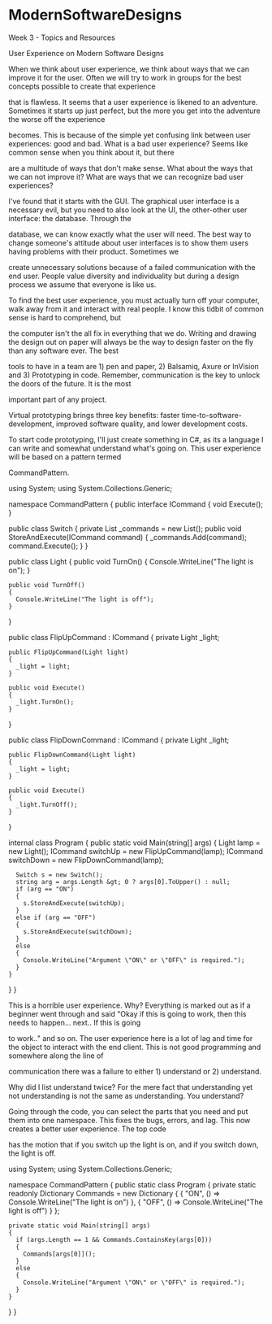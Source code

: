 # ModernSoftwareDesigns
Week 3 - Topics and Resources


User Experience on Modern Software Designs

When we think about user experience, we think about ways that we can improve it for the user. Often we will try to work in groups for the best concepts possible to create that experience 

that is flawless. It seems that a user experience is likened to an adventure. Sometimes it starts up just perfect, but the more you get into the adventure the worse off the experience 

becomes. This is because of the simple yet confusing link between user experiences: good and bad. What is a bad user experience? Seems like common sense when you think about it, but there 

are a multitude of ways that don't make sense. What about the ways that we can not improve it? What are ways that we can recognize bad user experiences?

I've found that it starts with the GUI. The graphical user interface is a necessary evil, but you need to also look at the UI, the other-other user interface: the database. Through the 

database, we can know exactly what the user will need. The best way to change someone's attitude about user interfaces is to show them users having problems with their product. Sometimes we 

create unnecessary solutions because of a failed communication with the end user. People value diversity and individuality but during a design process we assume that everyone is like us. 

To find the best user experience, you must actually turn off your computer, walk away from it and interact with real people. I know this tidbit of common sense is hard to comprehend, but 

the computer isn't the all fix in everything that we do. Writing and drawing the design out on paper will always be the way to design faster on the fly than any software ever. The best 

tools to have in a team are 1) pen and paper, 2) Balsamiq, Axure or InVision and 3) Prototyping in code. Remember, communication is the key to unlock the doors of the future. It is the most 

important part of any project. 



Virtual prototyping brings three key benefits: faster time-to-software-development, improved software quality, and lower development costs.

To start code prototyping, I'll just create something in C#, as its a language I can write and somewhat understand what's going on. This user experience will be based on a pattern termed 

CommandPattern.



using System;
using System.Collections.Generic;
 
namespace CommandPattern
{
  public interface ICommand
  {
    void Execute();
  }
 
  public class Switch
  {
    private List _commands = new List();
    public void StoreAndExecute(ICommand command)
    {
      _commands.Add(command);
      command.Execute();
    }
  }
 
  public class Light
  {
    public void TurnOn()
    {
      Console.WriteLine("The light is on");
    }
 
    public void TurnOff()
    {
      Console.WriteLine("The light is off");
    }
  }
 
  public class FlipUpCommand : ICommand
  {
    private Light _light;
 
    public FlipUpCommand(Light light)
    {
      _light = light;
    }
 
    public void Execute()
    {
      _light.TurnOn();
    }
  }
 
  public class FlipDownCommand : ICommand
  {
    private Light _light;
 
    public FlipDownCommand(Light light)
    {
      _light = light;
    }
 
    public void Execute()
    {
      _light.TurnOff();
    }
  }
 
  internal class Program
  {
    public static void Main(string[] args)
    {
      Light lamp = new Light();
      ICommand switchUp = new FlipUpCommand(lamp);
      ICommand switchDown = new FlipDownCommand(lamp);
 
      Switch s = new Switch();
      string arg = args.Length &gt; 0 ? args[0].ToUpper() : null;
      if (arg == "ON")
      {
        s.StoreAndExecute(switchUp);
      }
      else if (arg == "OFF")
      {
        s.StoreAndExecute(switchDown);
      }
      else
      {
        Console.WriteLine("Argument \"ON\" or \"OFF\" is required.");
      }
    }
  }
}


This is a horrible user experience. Why? Everything is marked out as if a beginner went through and said "Okay if this is going to work, then this needs to happen... next.. If this is going 

to work.." and so on. The user experience here is a lot of lag and time for the object to interact with the end client. This is not good programming and somewhere along the line of 

communication there was a failure to either 1) understand or 2) understand. 

Why did I list understand twice? For the mere fact that understanding yet not understanding is not the same as understanding. You understand?

Going through the code, you can select the parts that you need and put them into one namespace. This fixes the bugs, errors, and lag. This now creates a better user experience. The top code 

has the motion that if you switch up the light is on, and if you switch down, the light is off. 



using System;
using System.Collections.Generic;
 
namespace CommandPattern
{
  public static class Program
  {
    private static readonly Dictionary Commands =
      new Dictionary
      {
        { "ON", () => Console.WriteLine("The light is on") },
        { "OFF", () => Console.WriteLine("The light is off") }
      };
 
    private static void Main(string[] args)
    {
      if (args.Length == 1 && Commands.ContainsKey(args[0]))
      {
        Commands[args[0]]();
      }
      else
      {
        Console.WriteLine("Argument \"ON\" or \"OFF\" is required.");
      }
    }
  }
}
